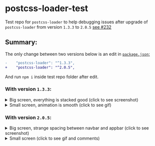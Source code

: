 # postcss-loader-test
Test repo for `postcss-loader` to help debugging issues after upgrade of `postcss-loader` from version `1.3.3` to `2.0.5` [see #232]( https://github.com/postcss/postcss-loader/issues/232)

## Summary:

The only change between two versions below is an edit in [`package.json`:](https://github.com/olegstepura/postcss-loader-test/blob/master/package.json#L61)
```diff
-    "postcss-loader": "^1.3.3",
+    "postcss-loader": "^2.0.5",
```
And run `npm i` inside test repo folder after edit.

### With version `1.3.3`:
<details>
  <summary>Big screen, everything is stacked good (click to see screenshot)</summary>

   ![2017-05-17 11_52_15-test](https://cloud.githubusercontent.com/assets/534510/26149009/e3a80f8e-3af8-11e7-8c73-cee71a08a786.png)

</details>


<details>
  <summary>Small screen, animation is smooth  (click to see gif)</summary>

  ![940f45f3008aaed768ae5d0d39f216bf](https://cloud.githubusercontent.com/assets/534510/26149021/f1803ef6-3af8-11e7-8941-b616e4510c1b.gif)

</details>





### With version `2.0.5`:

<details>
  <summary>Big screen, strange spacing between navbar and appbar  (click to see screenshot)</summary>

![2017-05-17 11_56_14-test](https://cloud.githubusercontent.com/assets/534510/26149014/e6f7274c-3af8-11e7-8b47-9013be6b35bc.png)

</details>

<details>
<summary>Small screen   (click to see gif and comments)</summary>
 
- animation  is broken: fade out first, no transition animation of nav bar, it just disappears.
- icon color is also wrong (black instead of white)

![87e299ea8ba4172b6a58865cc7b9c9c3](https://cloud.githubusercontent.com/assets/534510/26149022/f19d0e64-3af8-11e7-8ef3-ce2589dc1258.gif)

</details>

